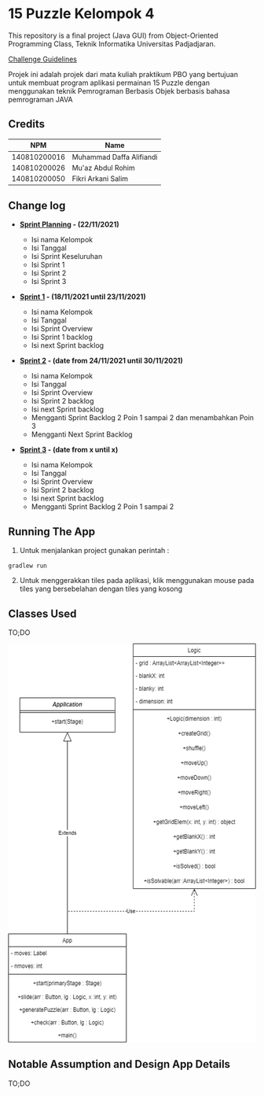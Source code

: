 # 15 Puzzle Kelompok 4

This repository is a final project (Java GUI) from Object-Oriented Programming Class, Teknik Informatika Universitas Padjadjaran. 

[Challenge Guidelines](challenge-guideline.md)

Projek ini adalah projek dari mata kuliah praktikum PBO yang bertujuan untuk membuat program aplikasi permainan 15 Puzzle dengan menggunakan teknik Pemrograman Berbasis Objek berbasis bahasa pemrograman JAVA

## Credits
| NPM           | Name        |
| ------------- |-------------|
| 140810200016  | Muhammad Daffa Alifiandi    |
| 140810200026  | Mu'az Abdul Rohim    |
| 140810200050  | Fikri Arkani Salim |

## Change log
- **[Sprint Planning](changelog/sprint-planning.md) - (22/11/2021)** 
   - Isi nama Kelompok 
   - Isi Tanggal
   - Isi Sprint Keseluruhan
   - Isi Sprint 1
   - Isi Sprint 2
   - Isi Sprint 3

- **[Sprint 1](changelog/sprint-1.md) - (18/11/2021 until 23/11/2021)** 
   - Isi nama Kelompok 
   - Isi Tanggal
   - Isi Sprint Overview
   - Isi Sprint 1 backlog
   - Isi next Sprint backlog

- **[Sprint 2](changelog/sprint-2.md) - (date from 24/11/2021 until 30/11/2021)** 
   - Isi nama Kelompok 
   - Isi Tanggal
   - Isi Sprint Overview
   - Isi Sprint 2 backlog
   - Isi next Sprint backlog
   - Mengganti Sprint Backlog 2 Poin 1 sampai 2 dan menambahkan Poin 3
   - Mengganti Next Sprint Backlog
   
- **[Sprint 3](changelog/sprint-3.md) - (date from x until x)** 
   - Isi nama Kelompok 
   - Isi Tanggal
   - Isi Sprint Overview
   - Isi Sprint 2 backlog
   - Isi next Sprint backlog
   - Mengganti Sprint Backlog 2 Poin 1 sampai 2 
  
## Running The App

1. Untuk menjalankan project gunakan perintah :

 ```
 gradlew run 
 ```
2. Untuk menggerakkan tiles pada aplikasi, klik menggunakan mouse pada tiles yang bersebelahan dengan tiles yang kosong

## Classes Used

TO;DO

<img src='img/PBO.png' width='546px' height='811'>

## Notable Assumption and Design App Details

TO;DO
